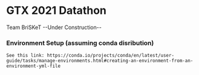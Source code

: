 # GTX 2021 Datathon
 Team BriSKeT
 --Under Construction--



### Environment Setup (assuming conda disribution)
	See this link: https://conda.io/projects/conda/en/latest/user-guide/tasks/manage-environments.html#creating-an-environment-from-an-environment-yml-file
	